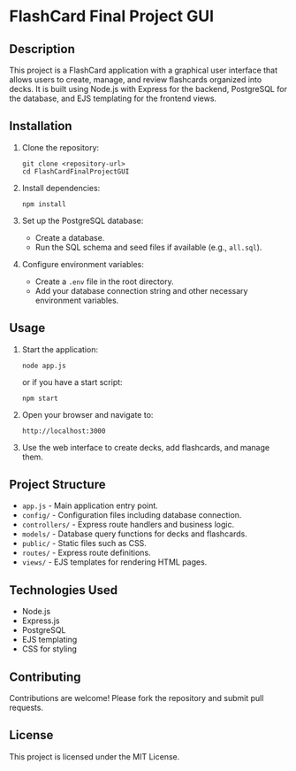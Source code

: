 # FlashCard Final Project GUI

## Description
This project is a FlashCard application with a graphical user interface that allows users to create, manage, and review flashcards organized into decks. It is built using Node.js with Express for the backend, PostgreSQL for the database, and EJS templating for the frontend views.

## Installation

1. Clone the repository:
   ```
   git clone <repository-url>
   cd FlashCardFinalProjectGUI
   ```

2. Install dependencies:
   ```
   npm install
   ```

3. Set up the PostgreSQL database:
   - Create a database.
   - Run the SQL schema and seed files if available (e.g., `all.sql`).

4. Configure environment variables:
   - Create a `.env` file in the root directory.
   - Add your database connection string and other necessary environment variables.

## Usage

1. Start the application:
   ```
   node app.js
   ```
   or if you have a start script:
   ```
   npm start
   ```

2. Open your browser and navigate to:
   ```
   http://localhost:3000
   ```

3. Use the web interface to create decks, add flashcards, and manage them.

## Project Structure

- `app.js` - Main application entry point.
- `config/` - Configuration files including database connection.
- `controllers/` - Express route handlers and business logic.
- `models/` - Database query functions for decks and flashcards.
- `public/` - Static files such as CSS.
- `routes/` - Express route definitions.
- `views/` - EJS templates for rendering HTML pages.

## Technologies Used

- Node.js
- Express.js
- PostgreSQL
- EJS templating
- CSS for styling

## Contributing

Contributions are welcome! Please fork the repository and submit pull requests.

## License

This project is licensed under the MIT License.
